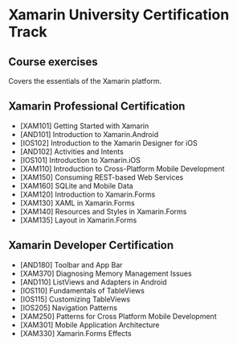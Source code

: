 # Xamarin University Certification Track #
## Course exercises ##
Covers the essentials of the Xamarin platform.

## Xamarin Professional Certification ##
* [XAM101] Getting Started with Xamarin
* [AND101] Introduction to Xamarin.Android
* [IOS102] Introduction to the Xamarin Designer for iOS
* [AND102] Activities and Intents
* [IOS101] Introduction to Xamarin.iOS
* [XAM110] Introduction to Cross-Platform Mobile Development
* [XAM150] Consuming REST-based Web Services
* [XAM160] SQLite and Mobile Data
* [XAM120] Introduction to Xamarin.Forms
* [XAM130] XAML in Xamarin.Forms
* [XAM140] Resources and Styles in Xamarin.Forms
* [XAM135] Layout in Xamarin.Forms

## Xamarin Developer Certification ##
* [AND180] Toolbar and App Bar
* [XAM370] Diagnosing Memory Management Issues
* [AND110] ListViews and Adapters in Android
* [IOS110] Fundamentals of TableViews
* [IOS115] Customizing TableViews
* [IOS205] Navigation Patterns
* [XAM250] Patterns for Cross Platform Mobile Development
* [XAM301] Mobile Application Architecture
* [XAM330] Xamarin.Forms Effects